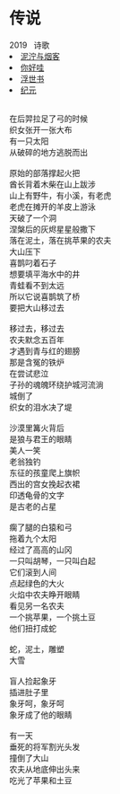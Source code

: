# 传说

<nav class="navbar">
  <div class="navbar__inner">
    <div class="navbar__items">
      <span class="badge badge--info">2019</span>&nbsp;&nbsp;
      <span class="badge badge--primary">诗歌</span>
    </div>
    <div class="navbar__items navbar__items--right">
      <li class="pills__item"><a href="/docs/Collection/stuck_in_cloud">泥泞与烟客</a></li>
      <li class="pills__item"><a href="/docs/Collection/how_you_doing">你好哇</a></li>
      <li class="pills__item"><a href="/docs/Collection/ukiyoe">浮世书</a></li>
      <li class="pills__item pills__item--active"><a href="/docs/Collection/anno">纪元</a></li>
    </div>
  </div>
</nav><br />

<div class="card-demo">
  <div class="card">
    <div class="card__body">
      <p>
        在后羿拉足了弓的时候<br />织女张开一张大布<br />有一只太阳<br />从破碎的地方逃脱而出<br /><br />原始的部落撑起火把<br />酋长背着木柴在山上跋涉<br />山上有野牛，有小溪，有老虎<br />老虎在摊开的羊皮上游泳<br />天破了一个洞<br />涅槃后的灰烬星星般撒下<br />落在泥土，落在挑苹果的农夫<br />大山压下<br />喜鹊叼着石子<br />想要填平海水中的井<br />青蛙看不到太远<br />所以它说喜鹊筑了桥<br />要把大山移过去<br /><br />移过去，移过去<br />农夫默念五百年<br />才遇到青与红的翅膀<br />那是含冤的铁炉<br />在尝试悲泣<br />子孙的魂魄环绕护城河流淌<br />城倒了<br />织女的泪水决了堤<br /><br />沙漠里篝火背后<br />是狼与君王的眼睛<br />美人一笑<br />老翁独钓<br />东征的孩童爬上旗帜<br />西出的宫女挽起衣裙<br />印透龟骨的文字<br />是古老的占星<br /><br />瘸了腿的白猿和弓<br />拖着九个太阳<br />经过了高高的山冈<br />一只叫胡琴，一只叫白起<br />它们滚到人间<br />点起绿色的大火<br />火焰中农夫睁开眼睛<br />看见另一名农夫<br />一个挑苹果，一个挑土豆<br />他们扭打成蛇<br /><br />蛇，泥土，雕塑<br />大雪<br /><br />盲人捡起象牙<br />插进肚子里<br />象牙呵，象牙呵<br />象牙成了他的眼睛<br /><br />有一天<br />垂死的将军割光头发<br />撞倒了大山<br />农夫从地底伸出头来<br />吃光了苹果和土豆
      </p>
    </div>
  </div>
</div><br />